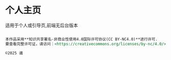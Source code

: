 # 个人主页
适用于个人或引导页,前端无后台版本

```markdown

本作品采用**知识共享署名-非商业性使用4.0国际许可协议(CC BY-NC4.0)**进行许可.
要查看完整许可证，请访问：<https://creativecommons.org/licenses/by-nc/4.0/>

©2025 谶
```
